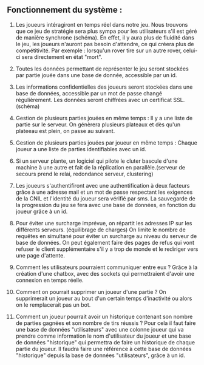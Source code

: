 Fonctionnement du système :
-

1. Les joueurs intéragiront en temps réel dans notre jeu. Nous trouvons que ce jeu de stratégie sera plus sympa pour les utilisateurs s'il est géré de manière synchrone (schéma).
En effet, il y aura plus de fluidité dans le jeu, les joueurs n'auront pas besoin d'attendre, ce qui créera plus de compétitivité. 
Par exemple : lorsqu'un rover tire sur un autre rover, celui-ci sera directement en état "mort".

2. Toutes les données permettant de représenter le jeu seront stockées par partie jouée dans une base de donnée, accessible par un id.

3. Les informations confidentielles des joueurs seront stockées dans  une base de données, accessible par un mot de passe changé régulièrement.
Les données seront chiffrées avec un certificat SSL. (schéma)

4. Gestion de plusieurs parties jouées en même temps : Il y a une liste de partie sur le serveur.
On génèrera plusieurs plateaux et dès qu'un plateeau est plein, on passe au suivant.

5. Gestion de plusieurs parties jouées par joueur en même temps : Chaque joueur a une liste de parties identifiables avec un id.

6. Si un serveur plante, un logiciel qui pilote le cluter bascule d'une machine à une autre
 et fait de la réplication en parallèle.(serveur de secours prend le relai, redondance serveur, clustering)
 
7. Les joueurs s'authentifiront avec une authentification à deux facteurs grâce à une adresse mail et un mot de passe respectant les exigences de la CNIL et l'identité du joueur sera vérifié par sms.
La sauvegarde de la progression du jeu se fera avec une base de données, en fonction du joueur grâce à un id.

8. Pour éviter une surcharge imprévue, on répartit les adresses IP sur les différents serveurs.
(équilibrage de charges) On limite le nombre de requêtes en simultané pour éviter un surcharge au niveau du serveur de base de données. 
On peut également faire des pages de refus qui vont refuser le client supplémentaire s'il y a trop de monde et le rediriger vers une page d'attente.

9. Comment les utilisateurs pourraient communiquer entre eux ? Grâce à la création d'une chatbox, avec des sockets qui permettraient d'avoir une connexion en temps réelle.

10. Comment on pourrait supprimer un joueur d'une partie ? On supprimerait un joueur au bout d'un certain temps d'inactivité ou alors on le remplacerait pas un bot.

11. Comment un joueur pourrait avoir un historique contenant son nombre de parties gagnées et son nombre de tirs réussis ?
Pour cela il faut faire une base de données "utilisateurs" avec une colonne joueur qui va prendre comme information le nom d'utilisateur du joueur et une base de données "historique"
qui permettra de faire un historique de chaque partie du joueur. Il faudra faire une référence à cette base de données "historique" depuis la base de données "utilisateurs", grâce à un id.
